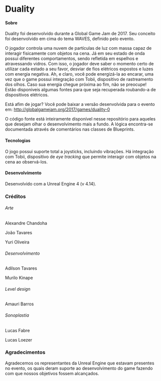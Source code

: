 # Duality
#### Sobre
Duality foi desenvolvido durante a Global Game Jam de 2017. Seu conceito foi desenvolvido em cima do tema WAVES, definido pelo evento.

O jogador controla uma nuvem de partículas de luz com massa capaz de interagir fisicamente com objetos na cena. Já em seu estado de onda possui diferentes comportamentos, sendo refletida em espelhos e atravessando vidros. Com isso, o jogador deve saber o momento certo de utilizar cada estado a seu favor, desviar de fios elétricos expostos e luzes com energia negativa. Ah, e claro, você pode energizá-la ao encarar, uma vez que o game possui integração com Tobii, dispositivo de rastreamento dos olhos. Caso sua energia chegue próxima ao fim, não se preocupe! Estão disponíveis algumas fontes para que seja recuperada roubando-a de dispositivos elétricos. 

Está afim de jogar? Você pode baixar a versão desenvolvida para o evento em: http://globalgamejam.org/2017/games/duality-0

O código fonte está inteiramente disponível nesse repositório para aqueles que desejam olhar o desenvolvimento mais a fundo. A lógica encontra-se documentada através de comentários nas classes de Blueprints.

#### Tecnologias
O jogo possui suporte total a joysticks, incluindo vibrações. Há integração com Tobii, dispositivo de *eye tracking* que permite interagir com objetos na cena ao observá-los.

#### Desenvolvimento
Desenvolvido com a Unreal Engine 4 (v 4.14).

### Créditos
###### Arte
Alexandre Chandoha

João Tavares

Yuri Oliveira

###### Desenvolvimento
Adilson Tavares

Murilo Kinape

###### Level design
Amauri Barros

###### Sonoplastia
Lucas Fabre

Lucas Loezer

### Agradecimentos
Agradecemos os representantes da Unreal Engine que estavam presentes no evento, os quais deram suporte ao desenvolvimento do game fazendo com que nossos objetivos fossem alcançados.
